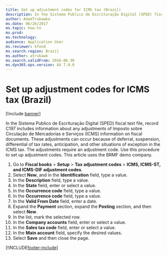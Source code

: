 ```yaml
---
title: Set up adjustment codes for ICMS tax (Brazil)
description: In the Sistema Publico de Escrituração Digital (SPED) fiscal text file, record C197 includes information about adjustments of Imposto sobre Circulação de Mercadorias e Serviços (ICMS) information on fiscal documents.
author: AdamTrukawka
ms.date: 06/26/2017
ms.topic: how-to
ms.prod: 
ms.technology: 
audience: Application User
ms.reviewer: kfend
ms.search.region: Brazil
ms.author: atrukawk
ms.search.validFrom: 2016-06-30
ms.dyn365.ops.version: AX 7.0.0
---
```

# Set up adjustment codes for ICMS tax (Brazil)

[!include [banner](../../includes/banner.md)]

In the Sistema Publico de Escrituração Digital (SPED) fiscal text file, record C197 includes information about any adjustments of Imposto sobre Circulação de Mercadorias e Serviços (ICMS) information on fiscal documents. These adjustments can occur because of deferral, suspension, differential of tax rates, anticipation, and other situations of exception in the ICMS tax. The adjustments require an adjustment code. Use this procedure to set up adjustment codes. This article uses the BRMF demo company.

1. Go to **Fiscal books** > **Setup** > **Tax adjustment codes** > **ICMS, ICMS-ST, and ICMS-DIF adjustment codes**.
2. Select **New**, and in the **Identification** field, type a value.
3. In the **Description** field, type a value.
4. In the **State** field, enter or select a value.
5. In the **Occurrence code** field, type a value.
6. In the **Occurrence code** field, type a value.
7. In the **Valid From Date** field, enter a date.
8. Expand the **Payment** section, expand the **Posting** section, and then select **New**.
9. In the list, mark the selected row.
10. In the **Company accounts** field, enter or select a value.
11. In the **Sales tax code** field, enter or select a value.
12. In the **Main account** field, specify the desired values.
13. Select **Save** and then close the page.



[!INCLUDE[footer-include](../../../includes/footer-banner.md)]
